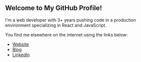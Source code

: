 ## Welcome to My GitHub Profile!

I'm a web developer with 3+ years pushing code in a production environment specializing in React and JavaScript.

You find me elsewhere on the internet using the links below:

- [Website](https://zachheckert.com/)
- [Blog](https://mind-dump-2.netlify.app/)
- [LinkedIn](https://www.linkedin.com/in/zachheckert/)


